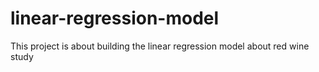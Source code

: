 # linear-regression-model
This project is about building the linear regression model about red wine study
